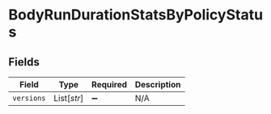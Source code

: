 # BodyRunDurationStatsByPolicyStatus


## Fields

| Field              | Type               | Required           | Description        |
| ------------------ | ------------------ | ------------------ | ------------------ |
| `versions`         | List[*str*]        | :heavy_minus_sign: | N/A                |
